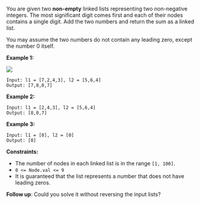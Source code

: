 You are given two **non-empty** linked lists representing two non-negative integers. The most significant digit comes first and each of their nodes contains a single digit. Add the two numbers and return the sum as a linked list.

You may assume the two numbers do not contain any leading zero, except the number 0 itself. 

**Example 1:**

![](https://assets.leetcode.com/uploads/2021/04/09/sumii-linked-list.jpg)

```
Input: l1 = [7,2,4,3], l2 = [5,6,4]
Output: [7,8,0,7]
```
**Example 2:**
```
Input: l1 = [2,4,3], l2 = [5,6,4]
Output: [8,0,7]
```
**Example 3:**
```
Input: l1 = [0], l2 = [0]
Output: [0]
```
**Constraints:**
- The number of nodes in each linked list is in the range `[1, 100]`.
- `0 <= Node.val <= 9`
- It is guaranteed that the list represents a number that does not have leading zeros.
 
**Follow up**: Could you solve it without reversing the input lists?